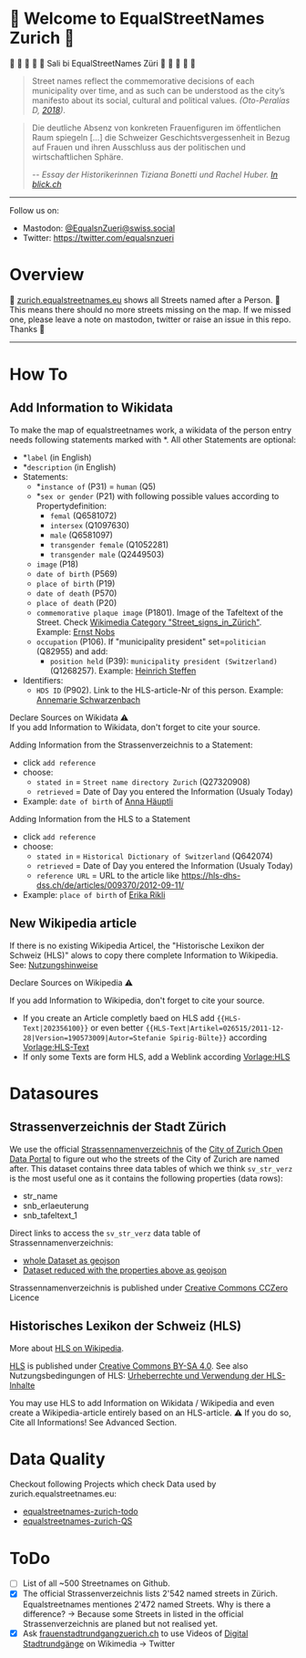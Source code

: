 # :blue_heart: Welcome to EqualStreetNames Zurich :blue_heart:
:blue_heart: :white_heart: :blue_heart: :white_heart: :blue_heart: Sali bi EqualStreetNames Züri :blue_heart: :white_heart: :blue_heart: :white_heart: :blue_heart:

> Street names reflect the commemorative decisions of each municipality over time, and as such can be understood as the city’s manifesto about its social, cultural and political values. <cite>(Oto-Peralías D, [2018](https://doi.org/10.1093/jeg/lbx030))</cite>.


> Die deutliche Absenz von konkreten Frauenfiguren im öffentlichen Raum spiegeln [...] die Schweizer Geschichtsvergessenheit in Bezug auf Frauen und ihren Ausschluss aus der politischen und wirtschaftlichen Sphäre.
>
> -- <cite>Essay der Historikerinnen Tiziana Bonetti und Rachel Huber. [In blick.ch](https://www.blick.ch/life/wissen/geschichte/schweizer-erinnerungskultur-wieso-es-mehr-frauendenkmaeler-braucht-id17408231.html)</cite>  

---

Follow us on:
- Mastodon: [@EqualsnZueri@swiss.social](https://swiss.social/@EqualsnZueri)
- Twitter: https://twitter.com/equalsnzueri


# Overview
🌟 [zurich.equalstreetnames.eu](https://zurich.equalstreetnames.eu) shows all Streets named after a Person. 🌟  
This means there should no more streets missing on the map. If we missed one, please leave a note on mastodon, twitter or raise an issue in this repo. Thanks 🙌

---

# How To

## Add Information to Wikidata
To make the map of equalstreetnames work, a wikidata of the person entry needs following statements marked with *. All other Statements are optional:
* *`label` (in English)
* *`description` (in English)
* Statements:
  * *`instance of` (P31) = `human` (Q5)
  * *`sex or gender` (P21) with following possible values according to Propertydefinition:
    * `femal` (Q6581072)
    * `intersex` (Q1097630)
    * `male` (Q6581097)
    * `transgender female` (Q1052281)
    * `transgender male` (Q2449503)
  * `image` (P18)
  * `date of birth` (P569)
  * `place of birth` (P19)
  * `date of death` (P570)
  * `place of death` (P20)
  * `commemorative plaque image` (P1801). Image of the Tafeltext of the Street. Check [Wikimedia Category "Street_signs_in_Zürich"](https://commons.wikimedia.org/wiki/Category:Street_signs_in_Z%C3%BCrich). Example: [Ernst Nobs](https://www.wikidata.org/wiki/Q115561)
  * `occupation` (P106). If "municipality president" set=`politician` (Q82955) and add:
    * `position held` (P39): `municipality president (Switzerland)` (Q1268257). Example: [Heinrich Steffen](https://www.wikidata.org/wiki/Q111222591)
* Identifiers:
  * `HDS ID` (P902). Link to the HLS-article-Nr of this person. Example: [Annemarie Schwarzenbach](https://www.wikidata.org/wiki/Q123368)



Declare Sources on Wikidata :warning:  
If you add Information to Wikidata, don't forget to cite your source.

Adding Information from the Strassenverzeichnis to a Statement:
* click `add reference`
* choose:
  * `stated in` = `Street name directory Zurich` (Q27320908)
  * `retrieved` = Date of Day you entered the Information (Usualy Today)
* Example: `date of birth` of [Anna Häuptli](https://www.wikidata.org/wiki/Q27323074)

Adding Information from the HLS to a Statement
* click `add reference` 
* choose:
  * `stated in` = `Historical Dictionary of Switzerland` (Q642074)
  * `retrieved` = Date of Day you entered the Information (Usualy Today)
  * `reference URL` = URL to the article like https://hls-dhs-dss.ch/de/articles/009370/2012-09-11/
* Example: `place of birth` of [Erika Rikli](https://www.wikidata.org/wiki/Q96489752)



## New Wikipedia article

If there is no existing Wikipedia Articel, the "Historische Lexikon der Schweiz (HLS)" alows to copy there complete Information to Wikipedia. See: [Nutzungshinweise](https://hls-dhs-dss.ch/de/about/usage)

Declare Sources on Wikipedia :warning:

If you add Information to Wikipedia, don't forget to cite your source.
* If you create an Article completly baed on HLS add `{{HLS-Text|202356100}}` or even better `{{HLS-Text|Artikel=026515/2011-12-28|Version=190573009|Autor=Stefanie Spirig-Bülte}}` according [Vorlage:HLS-Text](https://de.wikipedia.org/wiki/Vorlage:HLS-Text)
* If only some Texts are form HLS, add a Weblink according [Vorlage:HLS](https://de.wikipedia.org/wiki/Vorlage:HLS)

# Datasoures
## Strassenverzeichnis der Stadt Zürich
We use the official [Strassennamenverzeichnis](https://data.stadt-zuerich.ch/dataset/geo_strassennamenverzeichnis) of the [City of Zurich Open Data Portal](https://www.stadt-zuerich.ch/opendata) to figure out who the streets of the City of Zurich are named after.
This dataset contains three data tables of which we think `sv_str_verz` is the most useful one as it contains the following properties (data rows):
- str_name
- snb_erlaeuterung
- snb_tafeltext_1

Direct links to access the `sv_str_verz` data table of Strassennamenverzeichnis:
- [whole Dataset as geojson](https://www.ogd.stadt-zuerich.ch/wfs/geoportal/Strassennamenverzeichnis?service=WFS&version=1.1.0&request=GetFeature&outputFormat=GeoJSON&typename=sv_str_verz)
- [Dataset reduced with the properties above as geojson](https://www.ogd.stadt-zuerich.ch/wfs/geoportal/Strassennamenverzeichnis?service=WFS&version=1.1.0&request=GetFeature&outputFormat=GeoJSON&typename=sv_str_verz&propertyname=str_name,snb_erlaeuterung,snb_tafeltext_1)

Strassennamenverzeichnis is published under [Creative Commons CCZero](https://opendefinition.org/licenses/cc-zero/) Licence

## Historisches Lexikon der Schweiz (HLS)
More about [HLS on Wikipedia](https://de.wikipedia.org/wiki/Historisches_Lexikon_der_Schweiz).

[HLS](https://hls-dhs-dss.ch) is published under [Creative Commons BY-SA 4.0](https://creativecommons.org/licenses/by-sa/4.0/). See also Nutzungsbedingungen of HLS: [Urheberrechte und Verwendung der HLS-Inhalte](https://hls-dhs-dss.ch/de/about/usage#HUrheberrechteundVerwendungderHLS-Inhalte)

You may use HLS to add Information on Wikidata / Wikipedia and even create a Wikipedia-article entirely based on an HLS-article. 
:warning: If you do so, Cite all Informations! See Advanced Section.

# Data Quality
Checkout following Projects which check Data used by zurich.equalstreetnames.eu: 
- [equalstreetnames-zurich-todo](https://github.com/metaodi/equalstreetnames-zurich-todo)
- [equalstreetnames-zurich-QS](https://github.com/CaptainInler/equalstreetnames-zurich-QS)

# ToDo
- [ ] List of all ~500 Streetnames on Github.
- [x] The official Strassenverzeichnis lists 2'542 named streets in Zürich. Equalstreetnames mentiones 2'472 named Streets. Why is there a difference? -> Because some Streets in listed in the official Strassenverzeichnis are planed but not realised yet.
- [x] Ask [frauenstadtrundgangzuerich.ch](www.frauenstadtrundgangzuerich.ch) to use Videos of [Digital Stadtrundgänge](https://www.frauenstadtrundgangzuerich.ch/digitale-rundg%C3%A4nge) on Wikimedia -> Twitter
